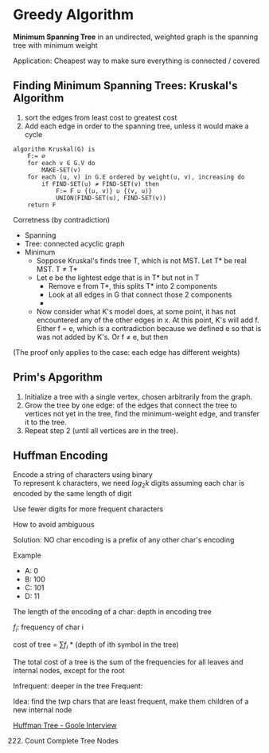 # Greedy Algorithm

**Minimum Spanning Tree** in an undirected, weighted graph is the spanning tree with minimum weight

Application: Cheapest way to make sure everything is connected / covered

## Finding Minimum Spanning Trees: Kruskal's Algorithm

1. sort the edges from least cost to greatest cost
2. Add each edge in order to the spanning tree, unless it would make a cycle

```
algorithm Kruskal(G) is
    F:= ∅
    for each v ∈ G.V do
        MAKE-SET(v)
    for each (u, v) in G.E ordered by weight(u, v), increasing do
        if FIND-SET(u) ≠ FIND-SET(v) then
            F:= F ∪ {(u, v)} ∪ {(v, u)}
            UNION(FIND-SET(u), FIND-SET(v))
    return F
```

Corretness (by contradiction)
- Spanning
- Tree: connected acyclic graph
- Minimum
    - Soppose Kruskal's finds tree T, which is not MST. Let T* be real MST. T $\neq$ T*
    - Let e be the lightest edge that is in T* but not in T
        - Remove e from T*, this splits T* into 2 components
        - Look at all edges in G that connect those 2 components
        - 
    - Now consider what K's model does, at some point, it has not encountered any of the other edges in x. At this point, K's will add f. Either f = e, which is a contradiction because we defined e so that is was not added by K's. Or f $\ne$ e, but then 

(The proof only applies to the case: each edge has different weights)

## Prim's Apgorithm

1. Initialize a tree with a single vertex, chosen arbitrarily from the graph.
2. Grow the tree by one edge: of the edges that connect the tree to vertices not yet in the tree, find the minimum-weight edge, and transfer it to the tree.
3. Repeat step 2 (until all vertices are in the tree).

## Huffman Encoding

Encode a string of characters using binary  
To represent k characters, we need $log_2k$ digits assuming each char is encoded by the same length of digit

Use fewer digits for more frequent characters

How to avoid ambiguous

Solution: NO char encoding is a prefix of any other char's encoding

Example
- A: 0
- B: 100
- C: 101
- D: 11

The length of the encoding of a char: depth in encoding tree

$`f_i`$: frequency of char i
 
cost of tree = $`\sum f_i`$ * (depth of ith symbol in the tree) 

The total cost of a tree is the sum of the frequencies for all leaves and internal nodes, except for the root

Infrequent: deeper in the tree
Frequent: 

Idea: find the twp chars that are least frequent, make them children of a new internal node

[Huffman Tree - Goole Interview](https://leetcode.com/problems/encode-and-decode-tinyurl/discuss/867053/huffman-tree-based-solution-java)

222. Count Complete Tree Nodes
